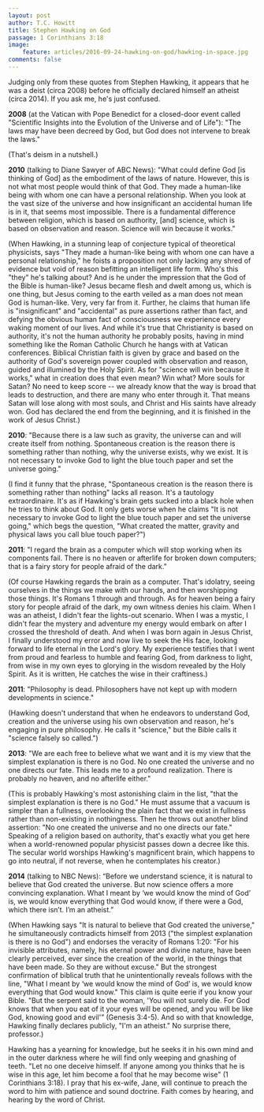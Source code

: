 ```yaml
---
layout: post
author: T.C. Howitt
title: Stephen Hawking on God
passage: 1 Corinthians 3:18
image:
    feature: articles/2016-09-24-hawking-on-god/hawking-in-space.jpg
comments: false
---
```


Judging only from these quotes from Stephen Hawking, it appears that he was a deist (circa 2008) before he officially declared himself an atheist (circa 2014). If you ask me, he's just confused.

**2008** (at the Vatican with Pope Benedict for a closed-door event called "Scientific Insights into the Evolution of the Universe and of Life"): "The laws may have been decreed by God, but God does not intervene to break the laws."

(That's deism in a nutshell.)

**2010** (talking to Diane Sawyer of ABC News): "What could define God [is thinking of God] as the embodiment of the laws of nature. However, this is not what most people would think of that God. They made a human-like being with whom one can have a personal relationship. When you look at the vast size of the universe and how insignificant an accidental human life is in it, that seems most impossible. There is a fundamental difference between religion, which is based on authority, [and] science, which is based on observation and reason. Science will win because it works."

(When Hawking, in a stunning leap of conjecture typical of theoretical physicists, says "They made a human-like being with whom one can have a personal relationship," he foists a proposition not only lacking any shred of evidence but void of reason befitting an intelligent life form. Who's this "they" he's talking about? And is he under the impression that the God of the Bible is human-like? Jesus became flesh and dwelt among us, which is one thing, but Jesus coming to the earth veiled as a man does not mean God is human-like. Very, very far from it. Further, he claims that human life is "insignificant" and "accidental" as pure assertions rather than fact, and defying the obvious human fact of consciousness we experience every waking moment of our lives. And while it's true that Christianity is based on authority, it's not the human authority he probably posits, having in mind something like the Roman Catholic Church he hangs with at Vatican conferences. Biblical Christian faith is given by grace and based on the authority of God's sovereign power coupled with observation and reason, guided and illumined by the Holy Spirit. As for "science will win because it works," what in creation does that even mean? Win what? More souls for Satan? No need to keep score -- we already know that the way is broad that leads to destruction, and there are many who enter through it. That means Satan will lose along with most souls, and Christ and His saints have already won. God has declared the end from the beginning, and it is finished in the work of Jesus Christ.)

**2010**: "Because there is a law such as gravity, the universe can and will create itself from nothing. Spontaneous creation is the reason there is something rather than nothing, why the universe exists, why we exist. It is not necessary to invoke God to light the blue touch paper and set the universe going."

(I find it funny that the phrase, "Spontaneous creation is the reason there is something rather than nothing" lacks all reason. It's a tautology extraordinaire. It's as if Hawking's brain gets sucked into a black hole when he tries to think about God. It only gets worse when he claims "It is not necessary to invoke God to light the blue touch paper and set the universe going," which begs the question, "What created the matter, gravity and physical laws you call blue touch paper?")

**2011**: "I regard the brain as a computer which will stop working when its components fail. There is no heaven or afterlife for broken down computers; that is a fairy story for people afraid of the dark."

(Of course Hawking regards the brain as a computer. That's idolatry, seeing ourselves in the things we make with our hands, and then worshipping those things. It's Romans 1 through and through. As for heaven being a fairy story for people afraid of the dark, my own witness denies his claim. When I was an atheist, I didn't fear the lights-out scenario. When I was a mystic, I didn't fear the mystery and adventure my energy would embark on after I crossed the threshold of death. And when I was born again in Jesus Christ, I finally understood my error and now live to seek the His face, looking forward to life eternal in the Lord's glory. My experience testifies that I went from proud and fearless to humble and fearing God, from darkness to light, from wise in my own eyes to glorying in the wisdom revealed by the Holy Spirit. As it is written, He catches the wise in their craftiness.)

**2011**: "Philosophy is dead. Philosophers have not kept up with modern developments in science."

(Hawking doesn't understand that when he endeavors to understand God, creation and the universe using his own observation and reason, he's engaging in pure philosophy. He calls it "science," but the Bible calls it "science falsely so called.")

**2013**: "We are each free to believe what we want and it is my view that the simplest explanation is there is no God. No one created the universe and no one directs our fate. This leads me to a profound realization. There is probably no heaven, and no afterlife either."

(This is probably Hawking's most astonishing claim in the list, "that the simplest explanation is there is no God." He must assume that a vacuum is simpler than a fullness, overlooking the plain fact that we exist in fullness rather than non-existing in nothingness. Then he throws out another blind assertion: "No one created the universe and no one directs our fate." Speaking of a religion based on authority, that's exactly what you get here when a world-renowned popular physicist passes down a decree like this. The secular world worships Hawking's magnificent brain, which happens to go into neutral, if not reverse, when he contemplates his creator.)

**2014** (talking to NBC News): “Before we understand science, it is natural to believe that God created the universe. But now science offers a more convincing explanation. What I meant by ‘we would know the mind of God’ is, we would know everything that God would know, if there were a God, which there isn’t. I’m an atheist.”

(When Hawking says "It is natural to believe that God created the universe," he simultaneously contradicts himself from 2013 ("the simplest explanation is there is no God") and endorses the veracity of Romans 1:20: "For his invisible attributes, namely, his eternal power and divine nature, have been clearly perceived, ever since the creation of the world, in the things that have been made. So they are without excuse." But the strongest confirmation of biblical truth that he unintentionally reveals follows with the line, "What I meant by ‘we would know the mind of God’ is, we would know everything that God would know." This claim is quite eerie if you know your Bible. "But the serpent said to the woman, 'You will not surely die. For God knows that when you eat of it your eyes will be opened, and you will be like God, knowing good and evil'” (Genesis 3:4-5). And so with that knowledge, Hawking finally declares publicly, "I'm an atheist." No surprise there, professor.)

Hawking has a yearning for knowledge, but he seeks it in his own mind and in the outer darkness where he will find only weeping and gnashing of teeth. "Let no one deceive himself. If anyone among you thinks that he is wise in this age, let him become a fool that he may become wise" (1 Corinthians 3:18). I pray that his ex-wife, Jane, will continue to preach the word to him with patience and sound doctrine. Faith comes by hearing, and hearing by the word of Christ.
